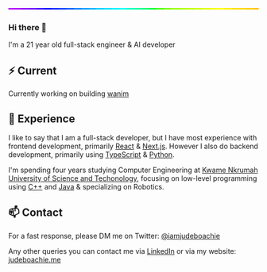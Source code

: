 <img style="width:100%;height:3px;" src="./bar.gif" />

### Hi there 👋

I'm a 21 year old full-stack engineer & AI developer

## ⚡️ Current

Currently working on building [wanim](https://wanim.vercel.app/)

## 💎 Experience

I like to say that I am a full-stack developer, but I have most experience with frontend development, primarily [React](https://reactjs.org/) & [Next.js](https://nextjs.org/). However I also do backend development, primarily using [TypeScript](https://www.typescriptlang.org/) & [Python](https://www.python.org/).

I'm spending four years studying Computer Engineering at [Kwame Nkrumah University of Science and Techonology](https://www.knust.edu.gh/), focusing on low-level programming using [C++](https://www.cplusplus.com/) and [Java](https://java.com/) & specializing on Robotics.

## 📫 Contact

For a fast response, please DM me on Twitter: [@iamjudeboachie](https://twitter.com/direct_messages/create/iamjudeboachie) 

Any other queries you can contact me via [LinkedIn](https://www.linkedin.com/in/nurodev) or via my website: [judeboachie.me](https://judeboachie.me/contact)

<!-- copied from nuro.dev -->
